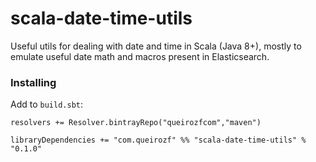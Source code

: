 # scala-date-time-utils
Useful utils for dealing with date and time in Scala (Java 8+), mostly to emulate useful date math and macros present in Elasticsearch.

### Installing

Add to `build.sbt`:

```
resolvers += Resolver.bintrayRepo("queirozfcom","maven")

libraryDependencies += "com.queirozf" %% "scala-date-time-utils" % "0.1.0"
```
